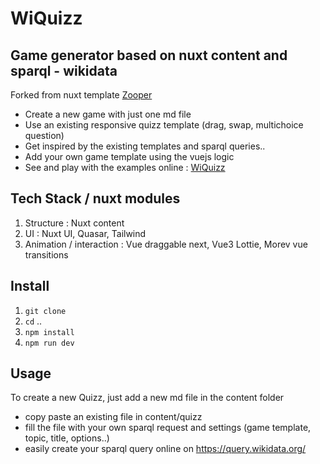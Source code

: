 # WiQuizz 

## Game generator based on nuxt content and sparql - wikidata
Forked from nuxt template [Zooper](https://github.com/fayazara/zooper)

- Create a new game with just one md file
- Use an existing responsive quizz template (drag, swap, multichoice question)
- Get inspired by the existing templates and sparql queries.. 
- Add your own game template using the vuejs logic
- See and play with the examples online : [WiQuizz](https://dev-lab-one.vercel.app/)

## Tech Stack / nuxt modules

1. Structure : Nuxt content
2. UI : Nuxt UI, Quasar, Tailwind
3. Animation / interaction : Vue draggable next, Vue3 Lottie, Morev vue transitions

## Install

1. `git clone`
2. `cd` ..
3. `npm install` 
4. `npm run dev`

## Usage

To create a new Quizz, just add a new md file in the content folder
- copy paste an existing file in content/quizz
- fill the file with your own sparql request and settings (game template, topic, title, options..)
- easily create your sparql query online on https://query.wikidata.org/




